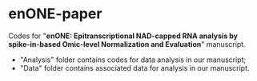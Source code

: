 # enONE-paper

Codes for "**enONE: Epitranscriptional NAD-capped RNA analysis by spike-in-based Omic-level Normalization and Evaluation**" manuscript.

- "Analysis" folder contains codes for data analysis in our manuscript; 
- "Data" folder contains associated data for analysis in our manuscript.